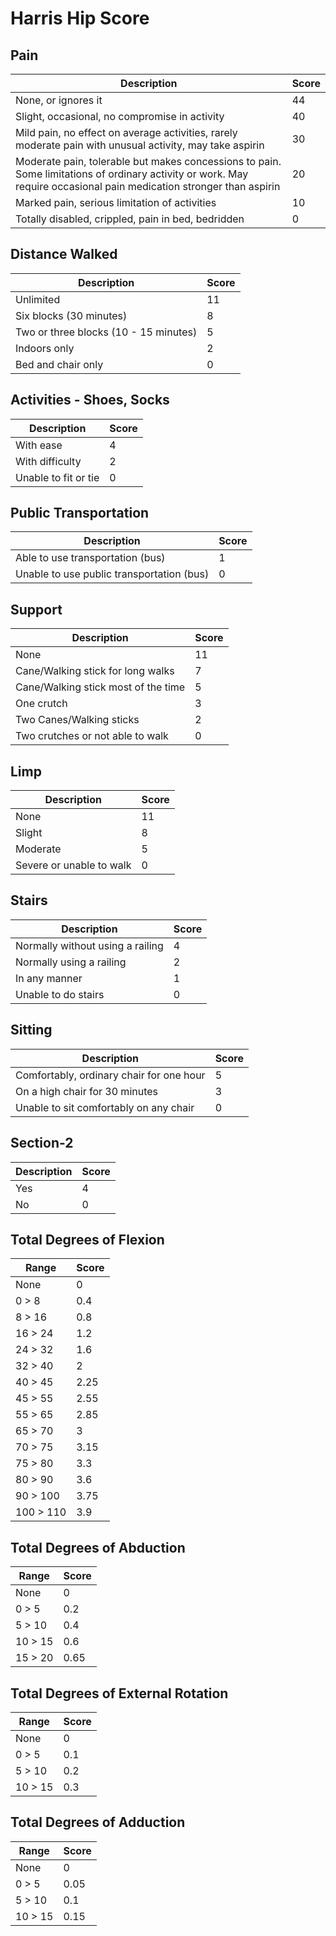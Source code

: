 # Harris Hip Score

## Pain

| Description                                                                                  | Score |
|----------------------------------------------------------------------------------------------|-------|
| None, or ignores it                                                                          | 44    |
| Slight, occasional, no compromise in activity                                               | 40    |
| Mild pain, no effect on average activities, rarely moderate pain with unusual activity, may take aspirin | 30    |
| Moderate pain, tolerable but makes concessions to pain. Some limitations of ordinary activity or work. May require occasional pain medication stronger than aspirin | 20    |
| Marked pain, serious limitation of activities                                                | 10    |
| Totally disabled, crippled, pain in bed, bedridden                                           | 0     |

## Distance Walked

| Description                              | Score |
|------------------------------------------|-------|
| Unlimited                                | 11    |
| Six blocks (30 minutes)                  | 8     |
| Two or three blocks (10 - 15 minutes)    | 5     |
| Indoors only                             | 2     |
| Bed and chair only                       | 0     |

## Activities - Shoes, Socks

| Description                    | Score |
|--------------------------------|-------|
| With ease                      | 4     |
| With difficulty                | 2     |
| Unable to fit or tie           | 0     |

## Public Transportation

| Description                                | Score |
|--------------------------------------------|-------|
| Able to use transportation (bus)           | 1     |
| Unable to use public transportation (bus)  | 0     |

## Support

| Description                                  | Score |
|----------------------------------------------|-------|
| None                                         | 11    |
| Cane/Walking stick for long walks            | 7     |
| Cane/Walking stick most of the time          | 5     |
| One crutch                                   | 3     |
| Two Canes/Walking sticks                    | 2     |
| Two crutches or not able to walk             | 0     |

## Limp

| Description                          | Score |
|--------------------------------------|-------|
| None                                 | 11    |
| Slight                               | 8     |
| Moderate                             | 5     |
| Severe or unable to walk             | 0     |

## Stairs

| Description                                   | Score |
|-----------------------------------------------|-------|
| Normally without using a railing             | 4     |
| Normally using a railing                     | 2     |
| In any manner                                | 1     |
| Unable to do stairs                         | 0     |

## Sitting

| Description                                    | Score |
|------------------------------------------------|-------|
| Comfortably, ordinary chair for one hour      | 5     |
| On a high chair for 30 minutes                | 3     |
| Unable to sit comfortably on any chair        | 0     |

## Section-2

| Description | Score |
|-------------|-------|
| Yes         | 4     |
| No          | 0     |

## Total Degrees of Flexion

| Range         | Score |
|---------------|-------|
| None          | 0     |
| 0 > 8         | 0.4   |
| 8 > 16        | 0.8   |
| 16 > 24       | 1.2   |
| 24 > 32       | 1.6   |
| 32 > 40       | 2     |
| 40 > 45       | 2.25  |
| 45 > 55       | 2.55  |
| 55 > 65       | 2.85  |
| 65 > 70       | 3     |
| 70 > 75       | 3.15  |
| 75 > 80       | 3.3   |
| 80 > 90       | 3.6   |
| 90 > 100      | 3.75  |
| 100 > 110     | 3.9   |

## Total Degrees of Abduction

| Range         | Score |
|---------------|-------|
| None          | 0     |
| 0 > 5         | 0.2   |
| 5 > 10        | 0.4   |
| 10 > 15       | 0.6   |
| 15 > 20       | 0.65  |

## Total Degrees of External Rotation

| Range         | Score |
|---------------|-------|
| None          | 0     |
| 0 > 5         | 0.1   |
| 5 > 10        | 0.2   |
| 10 > 15       | 0.3   |

## Total Degrees of Adduction

| Range         | Score |
|---------------|-------|
| None          | 0     |
| 0 > 5         | 0.05  |
| 5 > 10        | 0.1   |
| 10 > 15       | 0.15  |
